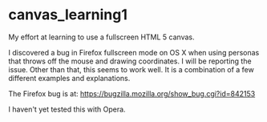 canvas_learning1
================

My effort at learning to use a fullscreen HTML 5 canvas.

I discovered a bug in Firefox fullscreen mode on OS X when using personas that throws off the mouse and drawing coordinates.  I will be reporting the issue.  Other than that, this seems to work well.  It is a combination of a few different examples and explanations.

The Firefox bug is at: https://bugzilla.mozilla.org/show_bug.cgi?id=842153

I haven't yet tested this with Opera.
